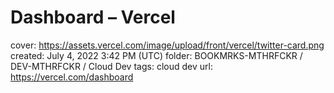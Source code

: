 # Dashboard – Vercel

cover: https://assets.vercel.com/image/upload/front/vercel/twitter-card.png
created: July 4, 2022 3:42 PM (UTC)
folder: BOOKMRKS-MTHRFCKR / DEV-MTHRFCKR / Cloud Dev
tags: cloud dev
url: https://vercel.com/dashboard